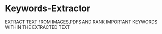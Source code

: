 # Keywords-Extractor
EXTRACT TEXT FROM IMAGES,PDFS AND RANK IMPORTANT KEYWORDS WITHIN THE EXTRACTED TEXT
